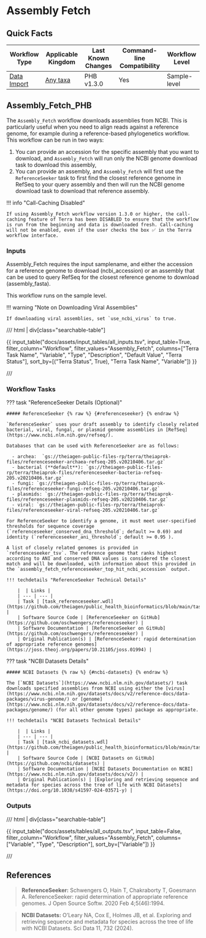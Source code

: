 # Assembly Fetch

## Quick Facts

| **Workflow Type** | **Applicable Kingdom** | **Last Known Changes** | **Command-line Compatibility** | **Workflow Level** |
|---|---|---|---|---|
| [Data Import](../../workflows_overview/workflows_type.md/#data-import) | [Any taxa](../../workflows_overview/workflows_kingdom.md/#any-taxa) | PHB v1.3.0 | Yes | Sample-level |

## Assembly_Fetch_PHB

The `Assembly_Fetch` workflow downloads assemblies from NCBI. This is particularly useful when you need to align reads against a reference genome, for example during a reference-based phylogenetics workflow. This workflow can be run in two ways:

1. You can provide an accession for the specific assembly that you want to download, and `Assembly_Fetch` will run only the NCBI genome download task to download this assembly,
2. You can provide an assembly, and `Assembly_Fetch` will first use the `ReferenceSeeker` task to first find the closest reference genome in RefSeq to your query assembly and then will run the NCBI genome download task to download that reference assembly.

!!! info "Call-Caching Disabled"

    If using Assembly_Fetch workflow version 1.3.0 or higher, the call-caching feature of Terra has been DISABLED to ensure that the workflow is run from the beginning and data is downloaded fresh. Call-caching will not be enabled, even if the user checks the box ✅ in the Terra workflow interface.

### Inputs

Assembly_Fetch requires the input samplename, and either the accession for a reference genome to download (ncbi_accession) or an assembly that can be used to query RefSeq for the closest reference genome to download (assembly_fasta).

This workflow runs on the sample level.

!!! warning "Note on Downloading Viral Assemblies"

    If downloading viral assemblies, set `use_ncbi_virus` to true.

/// html | div[class="searchable-table"]

{{ input_table("docs/assets/input_tables/all_inputs.tsv", input_table=True, filter_column="Workflow", filter_values="Assembly_Fetch", columns=["Terra Task Name", "Variable", "Type", "Description", "Default Value", "Terra Status"], sort_by=[("Terra Status", True), "Terra Task Name", "Variable"]) }}

///

### Workflow Tasks

??? task "ReferenceSeeker Details (Optional)"

    ##### ReferenceSeeker {% raw %} {#referenceseeker} {% endraw %}

    `ReferenceSeeker` uses your draft assembly to identify closely related bacterial, viral, fungal, or plasmid genome assemblies in [RefSeq](https://www.ncbi.nlm.nih.gov/refseq/).

    Databases that can be used with ReferenceSeeker are as follows:

      - archea:  `gs://theiagen-public-files-rp/terra/theiaprok-files/referenceseeker-archaea-refseq-205.v20210406.tar.gz`
      - bacterial (**default**): `gs://theiagen-public-files-rp/terra/theiaprok-files/referenceseeker-bacteria-refseq-205.v20210406.tar.gz`
      - fungi: `gs://theiagen-public-files-rp/terra/theiaprok-files/referenceseeker-fungi-refseq-205.v20210406.tar.gz`
      - plasmids: `gs://theiagen-public-files-rp/terra/theiaprok-files/referenceseeker-plasmids-refseq-205.v20210406.tar.gz`
      - viral: `gs://theiagen-public-files-rp/terra/theiaprok-files/referenceseeker-viral-refseq-205.v20210406.tar.gz`

    For ReferenceSeeker to identify a genome, it must meet user-specified thresholds for sequence coverage (`referenceseeker_conserved_dna_threshold`; default >= 0.69) and identity (`referenceseeker_ani_threshold`; default >= 0.95 ). 
    
    A list of closely related genomes is provided in `referenceseeker_tsv`. The reference genome that ranks highest according to ANI and conserved DNA values is considered the closest match and will be downloaded, with information about this provided in the `assembly_fetch_referenceseeker_top_hit_ncbi_accession` output.

    !!! techdetails "ReferenceSeeker Technical Details"

        |  | Links |
        | --- | --- |
        | Task | [task_referenceseeker.wdl](https://github.com/theiagen/public_health_bioinformatics/blob/main/tasks/phylogenetic_inference/utilities/task_referenceseeker.wdl) |
        | Software Source Code | [ReferenceSeeker on GitHub](https://github.com/oschwengers/referenceseeker) |
        | Software Documentation | [ReferenceSeeker on GitHub](https://github.com/oschwengers/referenceseeker) |
        | Original Publication(s) | [ReferenceSeeker: rapid determination of appropriate reference genomes](https://joss.theoj.org/papers/10.21105/joss.01994) |

??? task "NCBI Datasets Details"

    ##### NCBI Datasets {% raw %} {#ncbi-datasets} {% endraw %}

    The [`NCBI Datasets`](https://www.ncbi.nlm.nih.gov/datasets/) task downloads specified assemblies from NCBI using either the [virus](https://www.ncbi.nlm.nih.gov/datasets/docs/v2/reference-docs/data-packages/virus-genome/) or [genome](https://www.ncbi.nlm.nih.gov/datasets/docs/v2/reference-docs/data-packages/genome/) (for all other genome types) package as appropriate.

    !!! techdetails "NCBI Datasets Technical Details"

        |  | Links |
        | --- | --- |
        | Task | [task_ncbi_datasets.wdl](https://github.com/theiagen/public_health_bioinformatics/blob/main/tasks/utilities/data_import/task_ncbi_datasets.wdl) |
        | Software Source Code | [NCBI Datasets on GitHub](https://github.com/ncbi/datasets) |
        | Software Documentation | [NCBI Datasets Documentation on NCBI](https://www.ncbi.nlm.nih.gov/datasets/docs/v2/) |
        | Original Publication(s) | [Exploring and retrieving sequence and metadata for species across the tree of life with NCBI Datasets](https://doi.org/10.1038/s41597-024-03571-y) |

### Outputs

/// html | div[class="searchable-table"]

{{ input_table("docs/assets/tables/all_outputs.tsv", input_table=False, filter_column="Workflow", filter_values="Assembly_Fetch", columns=["Variable", "Type", "Description"], sort_by=["Variable"]) }}

///

## References

> **ReferenceSeeker:** Schwengers O, Hain T, Chakraborty T, Goesmann A. ReferenceSeeker: rapid determination of appropriate reference genomes. J Open Source Softw. 2020 Feb 4;5(46):1994.
<!-- -->
> **NCBI Datasets:** O’Leary NA, Cox E, Holmes JB, et al. Exploring and retrieving sequence and metadata for species across the tree of life with NCBI Datasets. Sci Data 11, 732 (2024).

